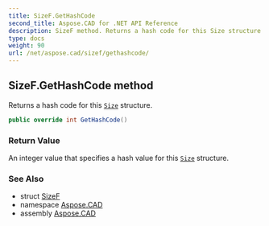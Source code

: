 ```yaml
---
title: SizeF.GetHashCode
second_title: Aspose.CAD for .NET API Reference
description: SizeF method. Returns a hash code for this Size structure
type: docs
weight: 90
url: /net/aspose.cad/sizef/gethashcode/
---
```

## SizeF.GetHashCode method

Returns a hash code for this [`Size`](../../size/) structure.

```csharp
public override int GetHashCode()
```

### Return Value

An integer value that specifies a hash value for this [`Size`](../../size/) structure.

### See Also

* struct [SizeF](../)
* namespace [Aspose.CAD](../../../aspose.cad/)
* assembly [Aspose.CAD](../../../)


